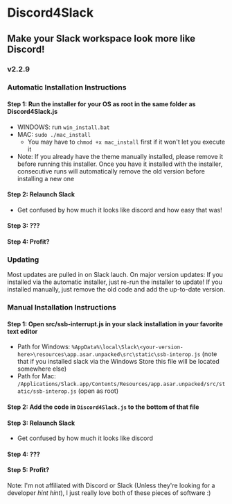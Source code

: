 # Discord4Slack
## Make your Slack workspace look more like Discord!
### v2.2.9

### Automatic Installation Instructions
#### Step 1: Run the installer for your OS as root in the same folder as Discord4Slack.js 
- WINDOWS: run `win_install.bat`
- MAC: `sudo ./mac_install`
  - You may have to `chmod +x mac_install` first if it won't let you execute it
- Note: If you already have the theme manually installed, please remove it before running this installer. Once you have it installed with the installer, consecutive runs will automatically remove the old version before installing a new one

#### Step 2: Relaunch Slack
- Get confused by how much it looks like discord and how easy that was!

#### Step 3: ???

#### Step 4: Profit?

### Updating
Most updates are pulled in on Slack lauch.  On major version updates: If you installed via the automatic installer, just re-run the installer to update!  If you installed manually, just remove the old code and add the up-to-date version.

### Manual Installation Instructions
#### Step 1: Open src/ssb-interrupt.js in your slack installation in your favorite text editor 
- Path for Windows: `%AppData%\local\Slack\<your-version-here>\resources\app.asar.unpacked\src\static\ssb-interop.js` (note that if you installed slack via the Windows Store this file will be located somewhere else)
- Path for Mac: `/Applications/Slack.app/Contents/Resources/app.asar.unpacked/src/static/ssb-interop.js` (open as root)

#### Step 2: Add the code in `Discord4Slack.js` to the bottom of that file

#### Step 3: Relaunch Slack
- Get confused by how much it looks like discord

#### Step 4: ???

#### Step 5: Profit?

Note:  I'm not affiliated with Discord or Slack (Unless they're looking for a developer *hint hint*), I just really love both of these pieces of software :)
